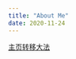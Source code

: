 ```yaml
---
title: "About Me"
date: 2020-11-24
---
```


[主页转移大法](https://www.yuque.com/makeboluo-9ibep/lrdt3l/ak35bw)
